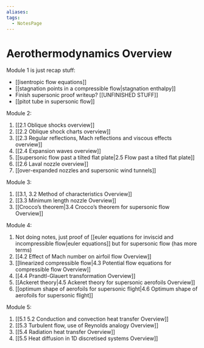 ```yaml
---
aliases: 
tags:
  - NotesPage
---
```


# Aerothermodynamics Overview

Module 1 is just recap stuff:
- [[isentropic flow equations]]
- [[stagnation points in a compressible flow|stagnation enthalpy]]
- Finish supersonic proof writeup? [[UNFINISHED STUFF]]
- [[pitot tube in supersonic flow]]

Module 2:
1) [[2.1 Oblique shocks overview]]
2) [[2.2 Oblique shock charts overview]]
3) [[2.3 Regular reflections, Mach reflections and viscous effects overview]]
4) [[2.4 Expansion waves overview]]
5) [[supersonic flow past a tilted flat plate|2.5 Flow past a tilted flat plate]]
6) [[2.6 Laval nozzle overview]]
7) [[over-expanded nozzles and supersonic wind tunnels]]

Module 3:
1) [[3.1, 3.2 Method of characteristics Overview]]
2) [[3.3 Minimum length nozzle Overview]]
3) [[Crocco’s theorem|3.4 Crocco’s theorem for supersonic flow Overview]]

Module 4:
1) Not doing notes, just proof of [[euler equations for inviscid and incompressible flow|euler equations]] but for supersonic flow (has more terms)
2) [[4.2 Effect of Mach number on airfoil flow Overview]]
3) [[linearized compressible flow|4.3 Potential flow equations for compressible flow Overview]]
4) [[4.4 Prandtl-Glauert transformation Overview]]
5) [[Ackeret theory|4.5 Ackeret theory for supersonic aerofoils Overview]]
6) [[optimum shape of aerofoils for supersonic flight|4.6 Optimum shape of aerofoils for supersonic flight]]

Module 5:
1) [[5.1 5.2 Conduction and convection heat transfer Overview]]
2) [[5.3 Turbulent flow, use of Reynolds analogy Overview]]
3) [[5.4 Radiation heat transfer Overview]]
4) [[5.5 Heat diffusion in 1D discretised systems Overview]]

